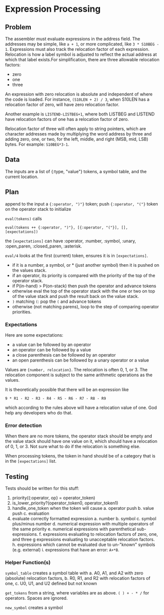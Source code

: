 # Expression Processing

## Problem

The assembler must evaluate expressions in the address field. The addresses may be simple, like ```a + 1```, or more complicated, like ```3 * S10BEG - 1```.
Expressions must also track the relocation factor of each expression. Relocation is how a label symbol is adjusted to reflect the actual address at which that label exists.For simplification, there are three allowable relocation factors:

* zero
* one
* three

An expression with zero relocation is absolute and independent of where the code is loaded. For instance, ```(S10LEN + 2) / 3```, when S10LEN has a relocation factor of zero, will have zero relocation factor.

Another example is ```LISTEND-LISTBEG+1```, where both LISTBEG and LISTEND have relocation factors of one has a relocation factor of zero.

Relocation factor of three will often apply to string pointers, which are character addresses made by multiplying the word address by three and adding zero, one, or two, for the left, middle, and right (MSB, mid, LSB) bytes. For example: ```S10BEG*3-1```.

## Data

The inputs are a list of {:type, "value"} tokens, a symbol table, and the current location.

## Plan

append to the input a ```{:operator, ")"}``` token; push ```{:operator, "("}``` token on the operator stack to initialize

```eval(tokens)``` calls

```eval(tokens ++ {:operator, ")"}, [{:operator, "("}], [], [expectations])```

the ```[expectations]``` can have :operator, :number, :symbol, :unary, :open_paren, :closed_paren, :asterisk.

```eval/4``` looks at the first (current) token, ensures it is in ```[expectations]```.

* if it is a number, a symbol, or * (just another symbol) then it is pushed on the values stack.
* if an operator, its priority is compared with the priority of the top of the operator stack.
* if P(in-hand) > P(on-stack) then push the operator and advance tokens
* otherwise eval the top of the operator stack with the one or two on top of the value stack and push the result back on the value stack.
* ```)``` matching ```(```: pop the ```(``` and advance tokens
* otherwise (not matching parens), loop to the step of comparing operator priorities.

### Expectations

Here are some expectations:

* a value can be followed by an operator
* an operator can be followed by a value
* a close parenthesis can be followed by an operator
* an open parenthesis can be followed by a unary operator or a value

Values are ```{number, relocation}```. The relocation is often 0, 1, or 3. The relocation component is subject to the same arithmetic operations as the values.

It is theoretically possible that there will be an expression like

```
9 * R1 - R2 - R3 - R4 - R5 - R6 - R7 - R8 - R9
```

which according to the rules above will have a relocation value of one. God help any developers who do that.

### Error detection

When there are no more tokens, the operator stack should be empty and the value stack should have one value on it, which should have a relocation of 0, 1, or 3. Not sure what to do if the relocation is something else.

When processing tokens, the token in hand should be of a category that is in the ```[expectations]``` list.

## Testing

Tests should be written for this stuff:

1. priority({:operator, op} = operator_token)
1. is_lower_priority?(operator_token0, operator_token1)
1. handle_one_token when the token will cause
a. operator push
b. value push
c. evaluation
1. evaluate correctly formatted expression
a. number
b. symbol
c. symbol plus/minus number
d. numerical expression with multiple operators of the same priority
e. numerical expressions with parenthetical sub-expressions.
f. expressions evaluating to relocation factors of zero, one, and three
g expressions evaluating to unacceptable relocation factors.
h. expressions which cannot be evaluated due to un-"known" symbols (e.g. external)
i. expressions that have an error: ```A+*B```.

### Helper Function(s)

```symbol_table``` creates a symbol table with
a. A0, A1, and A2 with zero (absolute) relocation factors, b. R0, R1, and R2 with relocation factors of one,
c. U0, U1, and U2 defined but not known

```get_tokens``` from a string, where variables are as above. ```( ) + - * /``` for operators. Spaces are ignored.

```new_symbol``` creates a symbol
